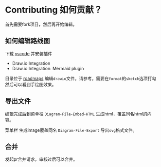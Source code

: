 # Contributing 如何贡献？

首先需要fork项目，然后再开始编辑。

## 如何编辑路线图

下载 [vscode](https://code.visualstudio.com/download) 并安装插件 

* Draw.io Integration
* Draw.io Integration: Mermaid plugin

目录位于 [roadmaps](roadmaps/) 编辑`drawio`文件。请参考。需要在`format`的`sketch`选项打勾然后可以看到手绘图效果。

## 导出文件

编辑完成后到菜单栏 `Diagram-File-Embed-HTML` 生成html，覆盖同名html的内容。

菜单栏 生成image覆盖同名 `Diagram-File-Export` 导出`svg`格式文件。

## 合并

发起pr合并请求，审核过后可以合并。
